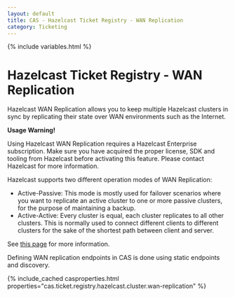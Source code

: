 ```yaml
---
layout: default
title: CAS - Hazelcast Ticket Registry - WAN Replication
category: Ticketing
---
```


{% include variables.html %}

# Hazelcast Ticket Registry - WAN Replication

Hazelcast WAN Replication allows you to keep multiple Hazelcast clusters 
in sync by replicating their state over WAN environments such as the Internet.

<div class="alert alert-warning"><strong>Usage Warning!</strong><p>Using Hazelcast 
WAN Replication requires a Hazelcast Enterprise subscription. Make sure you 
have acquired the proper license, SDK and tooling from Hazelcast before 
activating this feature. Please contact Hazelcast for more information.</p></div>

Hazelcast supports two different operation modes of WAN Replication:

- Active-Passive: This mode is mostly used for failover scenarios where you want to replicate an active cluster to one or more passive clusters, for the purpose of maintaining a backup.
- Active-Active: Every cluster is equal, each cluster replicates to all other clusters. This is normally used to connect different clients to different clusters for the sake of the shortest path between client and server.

See [this page](https://hazelcast.com/products/wan-replication/) for more information.

Defining WAN replication endpoints in CAS is done using static endpoints and discovery.

{% include_cached casproperties.html properties="cas.ticket.registry.hazelcast.cluster.wan-replication" %}

